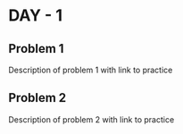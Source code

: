 # DAY - 1

## Problem 1
Description of problem 1 with link to practice

## Problem 2
Description of problem 2 with link to practice

